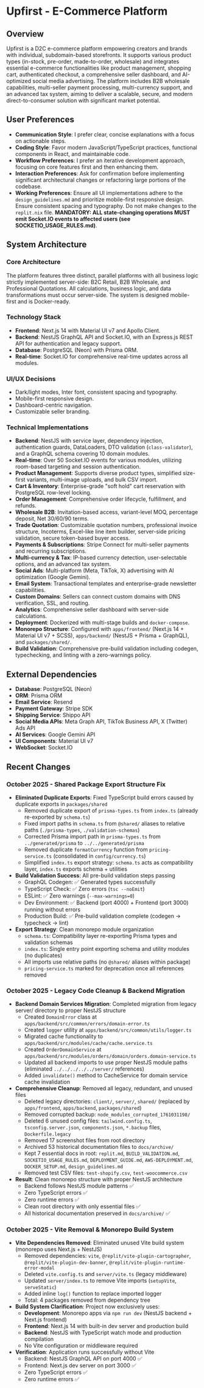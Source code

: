 # Upfirst - E-Commerce Platform

## Overview
Upfirst is a D2C e-commerce platform empowering creators and brands with individual, subdomain-based storefronts. It supports various product types (in-stock, pre-order, made-to-order, wholesale) and integrates essential e-commerce functionalities like product management, shopping cart, authenticated checkout, a comprehensive seller dashboard, and AI-optimized social media advertising. The platform includes B2B wholesale capabilities, multi-seller payment processing, multi-currency support, and an advanced tax system, aiming to deliver a scalable, secure, and modern direct-to-consumer solution with significant market potential.

## User Preferences
- **Communication Style**: I prefer clear, concise explanations with a focus on actionable steps.
- **Coding Style**: Favor modern JavaScript/TypeScript practices, functional components in React, and maintainable code.
- **Workflow Preferences**: I prefer an iterative development approach, focusing on core features first and then enhancing them.
- **Interaction Preferences**: Ask for confirmation before implementing significant architectural changes or refactoring large portions of the codebase.
- **Working Preferences**: Ensure all UI implementations adhere to the `design_guidelines.md` and prioritize mobile-first responsive design. Ensure consistent spacing and typography. Do not make changes to the `replit.nix` file. **MANDATORY: ALL state-changing operations MUST emit Socket.IO events to affected users (see SOCKETIO_USAGE_RULES.md)**.

## System Architecture

### Core Architecture
The platform features three distinct, parallel platforms with all business logic strictly implemented server-side: B2C Retail, B2B Wholesale, and Professional Quotations. All calculations, business logic, and data transformations must occur server-side. The system is designed mobile-first and is Docker-ready.

### Technology Stack
-   **Frontend**: Next.js 14 with Material UI v7 and Apollo Client.
-   **Backend**: NestJS GraphQL API and Socket.IO, with an Express.js REST API for authentication and legacy support.
-   **Database**: PostgreSQL (Neon) with Prisma ORM.
-   **Real-time**: Socket.IO for comprehensive real-time updates across all modules.

### UI/UX Decisions
-   Dark/light modes, Inter font, consistent spacing and typography.
-   Mobile-first responsive design.
-   Dashboard-centric navigation.
-   Customizable seller branding.

### Technical Implementations
-   **Backend**: NestJS with service layer, dependency injection, authentication guards, DataLoaders, DTO validation (`class-validator`), and a GraphQL schema covering 10 domain modules.
-   **Real-time**: Over 50 Socket.IO events for various modules, utilizing room-based targeting and session authentication.
-   **Product Management**: Supports diverse product types, simplified size-first variants, multi-image uploads, and bulk CSV import.
-   **Cart & Inventory**: Enterprise-grade "soft hold" cart reservation with PostgreSQL row-level locking.
-   **Order Management**: Comprehensive order lifecycle, fulfillment, and refunds.
-   **Wholesale B2B**: Invitation-based access, variant-level MOQ, percentage deposit, Net 30/60/90 terms.
-   **Trade Quotation**: Customizable quotation numbers, professional invoice structure, Incoterms, Excel-like line item builder, server-side pricing validation, secure token-based buyer access.
-   **Payments & Subscriptions**: Stripe Connect for multi-seller payments and recurring subscriptions.
-   **Multi-currency & Tax**: IP-based currency detection, user-selectable options, and an advanced tax system.
-   **Social Ads**: Multi-platform (Meta, TikTok, X) advertising with AI optimization (Google Gemini).
-   **Email System**: Transactional templates and enterprise-grade newsletter capabilities.
-   **Custom Domains**: Sellers can connect custom domains with DNS verification, SSL, and routing.
-   **Analytics**: Comprehensive seller dashboard with server-side calculations.
-   **Deployment**: Dockerized with multi-stage builds and `docker-compose`.
-   **Monorepo Structure**: Configured with `apps/frontend/` (Next.js 14 + Material UI v7 + SCSS), `apps/backend/` (NestJS + Prisma + GraphQL), and `packages/shared/`.
-   **Build Validation**: Comprehensive pre-build validation including codegen, typechecking, and linting with a zero-warnings policy.

## External Dependencies
-   **Database**: PostgreSQL (Neon)
-   **ORM**: Prisma ORM
-   **Email Service**: Resend
-   **Payment Gateway**: Stripe SDK
-   **Shipping Service**: Shippo API
-   **Social Media APIs**: Meta Graph API, TikTok Business API, X (Twitter) Ads API
-   **AI Services**: Google Gemini API
-   **UI Components**: Material UI v7
-   **WebSocket**: Socket.IO

## Recent Changes

### October 2025 - Shared Package Export Structure Fix
-   **Eliminated Duplicate Exports**: Fixed TypeScript build errors caused by duplicate exports in `packages/shared`
    -   Removed duplicate export of `prisma-types.ts` from `index.ts` (already re-exported by `schema.ts`)
    -   Fixed import paths in `schema.ts` from `@shared/` aliases to relative paths (`./prisma-types`, `./validation-schemas`)
    -   Corrected Prisma import path in `prisma-types.ts` from `../generated/prisma` to `../../generated/prisma`
    -   Removed duplicate `formatCurrency` function from `pricing-service.ts` (consolidated in `config/currency.ts`)
    -   Simplified `index.ts` export strategy: `schema.ts` acts as compatibility layer, `index.ts` exports schema + utilities
-   **Build Validation Success**: All pre-build validation steps passing
    -   GraphQL Codegen: ✅ Generated types successfully
    -   TypeScript Check: ✅ Zero errors (`tsc --noEmit`)
    -   ESLint: ✅ Zero warnings (`--max-warnings=0`)
    -   Dev Environment: ✅ Backend (port 4000) + Frontend (port 3000) running without errors
    -   Production Build: ✅ Pre-build validation complete (codegen → typecheck → lint)
-   **Export Strategy**: Clean monorepo module organization
    -   `schema.ts`: Compatibility layer re-exporting Prisma types and validation schemas
    -   `index.ts`: Single entry point exporting schema and utility modules (no duplicates)
    -   All imports use relative paths (no `@shared/` aliases within package)
    -   `pricing-service.ts` marked for deprecation once all references removed

### October 2025 - Legacy Code Cleanup & Backend Migration
-   **Backend Domain Services Migration**: Completed migration from legacy server/ directory to proper NestJS structure
    -   Created `DomainError` class at `apps/backend/src/common/errors/domain-error.ts`
    -   Created `logger` utility at `apps/backend/src/common/utils/logger.ts`
    -   Migrated cache functionality to `apps/backend/src/modules/cache/cache.service.ts`
    -   Created `OrderDomainService` at `apps/backend/src/modules/orders/domain/orders.domain-service.ts`
    -   Updated all backend imports to use proper NestJS module paths (eliminated `../../../../../server/` references)
    -   Added `invalidate()` method to CacheService for domain service cache invalidation
-   **Comprehensive Cleanup**: Removed all legacy, redundant, and unused files
    -   Deleted legacy directories: `client/`, `server/`, `shared/` (replaced by `apps/frontend`, `apps/backend`, `packages/shared`)
    -   Removed corrupted backup: `node_modules_corrupted_1761031198/`
    -   Deleted 6 unused config files: `tailwind.config.ts`, `tsconfig.server.json`, `components.json`, `*.backup` files, `Dockerfile.legacy`
    -   Removed 17 screenshot files from root directory
    -   Archived 53 historical documentation files to `docs/archive/`
    -   Kept 7 essential docs in root: `replit.md`, `BUILD_VALIDATION.md`, `SOCKETIO_USAGE_RULES.md`, `DEPLOYMENT_GUIDE.md`, `AWS-DEPLOYMENT.md`, `DOCKER_SETUP.md`, `design_guidelines.md`
    -   Removed test CSV files: `test-shopify.csv`, `test-woocommerce.csv`
-   **Result**: Clean monorepo structure with proper NestJS architecture
    -   Backend follows NestJS module patterns ✅
    -   Zero TypeScript errors ✅
    -   Zero runtime errors ✅
    -   Clean root directory with only essential files ✅
    -   All historical documentation preserved in `docs/archive/` ✅

### October 2025 - Vite Removal & Monorepo Build System
-   **Vite Dependencies Removed**: Eliminated unused Vite build system (monorepo uses Next.js + NestJS)
    -   Removed dependencies: `vite`, `@replit/vite-plugin-cartographer`, `@replit/vite-plugin-dev-banner`, `@replit/vite-plugin-runtime-error-modal`
    -   Deleted `vite.config.ts` and `server/vite.ts` (legacy middleware)
    -   Updated `server/index.ts` to remove Vite imports (`setupVite`, `serveStatic`)
    -   Added inline `log()` function to replace imported logger
    -   Total: 4 packages removed from dependency tree
-   **Build System Clarification**: Project now exclusively uses:
    -   **Development**: Monorepo apps via `npm run dev` (NestJS backend + Next.js frontend)
    -   **Frontend**: Next.js 14 with built-in dev server and production build
    -   **Backend**: NestJS with TypeScript watch mode and production compilation
    -   No Vite configuration or middleware required
-   **Verification**: Application runs successfully without Vite
    -   Backend: NestJS GraphQL API on port 4000 ✅
    -   Frontend: Next.js dev server on port 3000 ✅
    -   Zero TypeScript errors ✅
    -   Zero runtime errors ✅